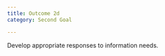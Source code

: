 ```yaml
---
title: Outcome 2d
category: Second Goal

---
```

Develop appropriate responses to information needs.




